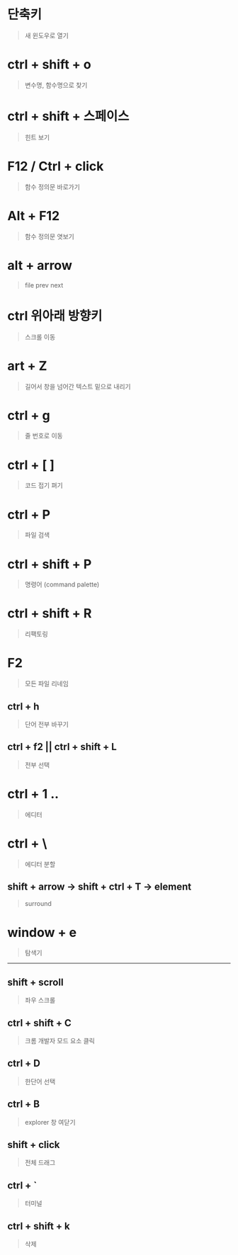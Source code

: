 # 단축키

> 새 윈도우로 열기

# ctrl + shift + o

> 변수명, 함수명으로 찾기

# ctrl + shift + 스페이스

> 힌트 보기

# F12 / Ctrl + click

> 함수 정의문 바로가기

# Alt + F12

> 함수 정의문 엿보기

# alt + arrow

> file prev next

# ctrl 위아래 방향키

> 스크롤 이동

# art + Z

> 길어서 창을 넘어간 텍스트 밑으로 내리기

# ctrl + g

> 줄 번호로 이동

# ctrl + [ ]

> 코드 접기 펴기

# ctrl + P

> 파일 검색

# ctrl + shift + P

> 명령어 (command palette)

# ctrl + shift + R

> 리팩토링

# F2

> 모든 파일 리네임

## ctrl + h

> 단어 전부 바꾸기

## ctrl + f2 || ctrl + shift + L

> 전부 선택

# ctrl + 1 ..

> 에디터

# ctrl + \

> 에디터 분할

## shift + arrow -> shift + ctrl + T -> element

> surround

# window + e

> 탐색기

---

## shift + scroll

> 좌우 스크롤

## ctrl + shift + C

> 크롬 개발자 모드 요소 클릭

## ctrl + D

> 한단어 선택

## ctrl + B

> explorer 창 여닫기

## shift + click

> 전체 드래그

## ctrl + `

> 터미널

## ctrl + shift + k

> 삭제
